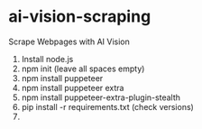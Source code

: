 # ai-vision-scraping
Scrape Webpages with AI Vision

1. Install node.js
2. npm init (leave all spaces empty)
3. npm install puppeteer
4. npm install puppeteer extra
5. npm install puppeteer-extra-plugin-stealth
6. pip install -r requirements.txt (check versions)
7. 

